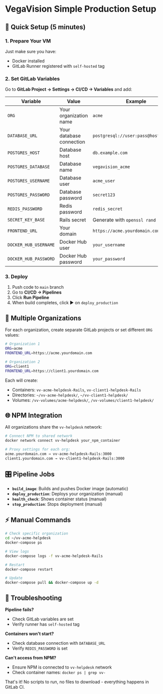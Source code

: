# VegaVision Simple Production Setup

## 🚀 Quick Setup (5 minutes)

### 1. Prepare Your VM
Just make sure you have:
- Docker installed
- GitLab Runner registered with `self-hosted` tag

### 2. Set GitLab Variables
Go to **GitLab Project → Settings → CI/CD → Variables** and add:

| Variable | Value | Example |
|----------|-------|---------|
| `ORG` | Your organization name | `acme` |
| `DATABASE_URL` | Your database connection | `postgresql://user:pass@host:5432/db` |
| `POSTGRES_HOST` | Database host | `db.example.com` |
| `POSTGRES_DATABASE` | Database name | `vegavision_acme` |
| `POSTGRES_USERNAME` | Database user | `acme_user` |
| `POSTGRES_PASSWORD` | Database password | `secret123` |
| `REDIS_PASSWORD` | Redis password | `redis_secret` |
| `SECRET_KEY_BASE` | Rails secret | Generate with `openssl rand -hex 64` |
| `FRONTEND_URL` | Your domain | `https://acme.yourdomain.com` |
| `DOCKER_HUB_USERNAME` | Docker Hub user | `your_username` |
| `DOCKER_HUB_PASSWORD` | Docker Hub password | `your_password` |

### 3. Deploy
1. Push code to `main` branch
2. Go to **CI/CD → Pipelines**
3. Click **Run Pipeline**
4. When build completes, click ▶️ on `deploy_production`

## 🏢 Multiple Organizations

For each organization, create separate GitLab projects or set different `ORG` values:

```bash
# Organization 1
ORG=acme
FRONTEND_URL=https://acme.yourdomain.com

# Organization 2  
ORG=client1
FRONTEND_URL=https://client1.yourdomain.com
```

Each will create:
- Containers: `vv-acme-helpdesk-Rails`, `vv-client1-helpdesk-Rails`
- Directories: `~/vv-acme-helpdesk/`, `~/vv-client1-helpdesk/`
- Volumes: `/vv-volumes/acme-helpdesk/`, `/vv-volumes/client1-helpdesk/`

## 🌐 NPM Integration

All organizations share the `vv-helpdesk` network:

```bash
# Connect NPM to shared network
docker network connect vv-helpdesk your_npm_container

# Proxy settings for each org:
acme.yourdomain.com → vv-acme-helpdesk-Rails:3000
client1.yourdomain.com → vv-client1-helpdesk-Rails:3000
```

## 🎛️ Pipeline Jobs

- **`build_image`**: Builds and pushes Docker image (automatic)
- **`deploy_production`**: Deploys your organization (manual)
- **`health_check`**: Shows container status (manual)
- **`stop_production`**: Stops deployment (manual)

## ⚡ Manual Commands

```bash
# Check specific organization
cd ~/vv-acme-helpdesk
docker-compose ps

# View logs
docker-compose logs -f vv-acme-helpdesk-Rails

# Restart
docker-compose restart

# Update
docker-compose pull && docker-compose up -d
```

## 🔧 Troubleshooting

**Pipeline fails?**
- Check GitLab variables are set
- Verify runner has `self-hosted` tag

**Containers won't start?**
- Check database connection with `DATABASE_URL`
- Verify `REDIS_PASSWORD` is set

**Can't access from NPM?**
- Ensure NPM is connected to `vv-helpdesk` network
- Check container names: `docker ps | grep vv-`

That's it! No scripts to run, no files to download - everything happens in GitLab CI.
